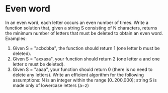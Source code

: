 # Even word

In an even word, each letter occurs an even number of times.
Write a function solution that, given a string S consisting of N characters, returns the minimum number of letters that must be deleted to obtain an even word.
Examples:

1. Given S = "acbcbba", the function should return 1 (one letter b must be deleted).
2. Given S = "axxaxa", your function should return 2 (one letter a and one letter x must be deleted).
3. Given S = "aaaa", your function should return 0 (there is no need to delete any letters).
   Write an efficient algorithm for the following assumptions:
   N is an integer within the range [0..200,000];
   string S is made only of lowercase letters (a−z)
